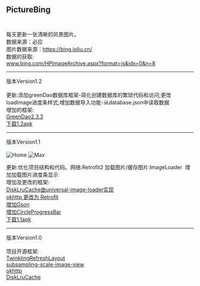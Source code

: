 ## PictureBing<br><br>
每天更新一张清晰的风景图片。
<br>数据来源：必应
<br>图片数据来源：https://bing.ioliu.cn/
<br>数据的获取:
<br>www.bing.com/HPImageArchive.aspx?format=js&idx=0&n=8
****
版本Version1.2<br><br>
更新:添加greenDao数据库框架-简化创建数据库的繁琐代码和访问;更改loadImage进度条样式;增加数据导入功能-从database.json中读取数据
<br>
增加的框架:
<br>
[GreenDao2.3.3](https://github.com/greenrobot/greenDAO)
<br>
[下载1.2apk](https://github.com/xiaJue/PictureBing/raw/master/1.2.apk)
<br>
*****
版本Version1.1<br><br>
![Home](https://github.com/xiaJue/PictureBing/blob/master/Screenshot/home.gif)
![Max](https://github.com/xiaJue/PictureBing/blob/master/Screenshot/max.gif)<br>

更新:优化项目结构和代码。网络:Retrofit2 加载图片/缓存图片:ImageLoader  增加加载图片进度条显示 
<br>
增加及更改的框架:
<br>
[DiskLruCache由universal-image-loader实现](https://github.com/nostra13/Android-Universal-Image-Loader)<br>
[okhttp 更改为 Retrofit](https://github.com/square/retrofit)<br>
[增加Gson](https://github.com/google/gson)<br>
[增加CircleProgressBar](https://github.com/dinuscxj/CircleProgressBar)
<br>
[下载1.1apk](https://github.com/xiaJue/PictureBing/raw/master/%E5%AE%89%E8%A3%85%E5%8C%85.apk)

*****

版本Version1.0
<br><br>
项目开源框架:
<br>
[TwinklingRefreshLayout](https://github.com/lcodecorex/TwinklingRefreshLayout)<br>
[subsampling-scale-image-view](https://github.com/davemorrissey/subsampling-scale-image-view)<br>
[okhttp](https://github.com/square/okhttp)<br>
[DiskLruCache](https://github.com/JakeWharton/DiskLruCache)<br>
